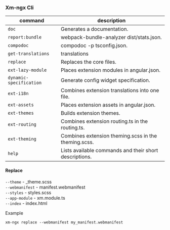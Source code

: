 ### Xm-ngx Cli

| command                 | description                                            |
|-------------------------|--------------------------------------------------------|
| `doc`                   | Generates a documentation.                             |
| `report:bundle`         | webpack-bundle-analyzer dist/stats.json.               |
| `compodoc`              | compodoc -p tsconfig.json.                             |
| `get-translations`      | translations                                           |
| `replace`               | Replaces the core files.                               |
| `ext-lazy-module`       | Places extension modules in angular.json.              |
| `dynamic-specification` | Generate config widget specification.                  |
| `ext-i18n`              | Combines extension translations into one file.         |
| `ext-assets`            | Places extension assets in angular.json.               |
| `ext-themes`            | Builds extension themes.                               |
| `ext-routing`           | Combines extension routing.ts in the routing.ts.       |
| `ext-theming`           | Combines extension theming.scss in the theming.scss.   |
| `help`                  | Lists available commands and their short descriptions. |

#### Replace

`--theme` - _theme.scss  
`--webmanifest` - manifest.webmanifest  
`--styles` - styles.scss  
`--app-module` - xm.module.ts  
`--index` - index.html  

Example
```shell
xm-ngx replace --webmanifest my_manifest.webmanifest
```